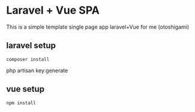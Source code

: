 # Laravel + Vue SPA

This is a simple template single page app laravel+Vue for me (otoshigami)

## laravel setup
```
composer install

```
php artisan key:generate

## vue setup
```
npm install